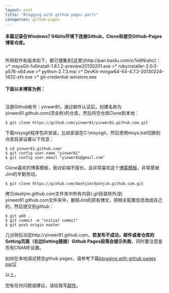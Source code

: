 ```yaml
---
layout: post
title: "Blogging with github pages part1"
categories: github-pages
---
```

#### 本篇记录在Windows7 64bits环境下连接Github，Clone和提交Github-Pages博客仓库。
<br />
所用软件和版本如下，都已搜集到[这里](http://pan.baidu.com/s/1o6Nrahc)：
>* msysGit-fullinstall-1.8.1.2-preview20130201.exe
>* rubyinstaller-2.0.0-p576-x64.exe
>* python-2.7.3.msi
>* DevKit-mingw64-64-4.7.2-20130224-1432-sfx.exe
>* git-credential-winstore.exe

#### 下面以本博客为例：
<br />
注册Github帐号：yinwer81，通过邮件认证后，创建名称为yinwer81.github.com(须全称)的仓库，然后将空仓库Clone到本地：

	$ git clone https://github.com/yinwer81/yinwer81.github.com.git

下载msysgit程序包并安装，比如安装在C:\msysgit，然后使用msys.bat切换到仓库目录设置以下信息：

	$ cd yinwer81.github.com/
	$ git config user.name "yinwer81"
	$ git config user.email "yinwer81@gmail.com"

Clone喜欢的博客模板，我对前端不擅长，且非常喜欢这个[博客模板](http://blog.sevenche.com/)，非常感谢Jim的辛勤劳动。

	$ git clone https://github.com/dashjim/dashjim.github.com.git

拷贝dashjim.github.com文件夹中所有内容(.git目录除外)到yinwer81.github.com文件夹中，删除Jim的原有博文，把相关配置信息改成自己的，然后提交到github：

	$ git add .
	$ git commit -m "initial commit"
	$ git push origin master

几分钟后浏览http://yinwer81.github.com，**若发布不成功，邮件或者仓库的Setting页面（右边Setting链接）Github Pages段落会提示失败**，同时要注意是否有CNAME设置。

如何在本地调试预览github pages，请参考下篇[blogging with github pages part2](/20140914/blogging-with-github-pages-part2/)

以上。

您有任何问题或建议，请给我写[邮件](mailto:yinwer81@gmail.com)。

